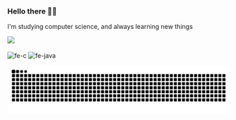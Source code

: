 ### Hello there 👋😄

I'm studying computer science, and always learning new things

<a href="https://www.instagram.com/fecremo/" target="_blank"><img src="https://img.shields.io/badge/-Instagram-%23E4405F?style=for-the-badge&logo=instagram&logoColor=white" target="_blank"></a>

<div>
<img align="center" alt="fe-c" height="30" width="40" src="https://cdn.jsdelivr.net/gh/devicons/devicon/icons/c/c-original.svg">
<img align="center" alt="fe-java" height="30" width="40" src="https://cdn.jsdelivr.net/gh/devicons/devicon/icons/java/java-original-wordmark.svg">
</div>

  ![Snake animation](https://github.com/felipecremonesi/felipecremonesi/blob/output/github-contribution-grid-snake.svg)
